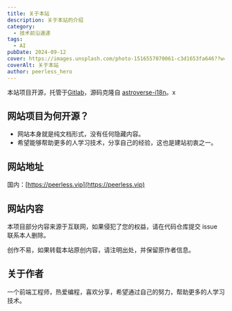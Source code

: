```yaml
---
title: 关于本站
description: 关于本站的介绍
category:
  - 技术前沿速递
tags:
  - AI
pubDate: 2024-09-12
cover: https://images.unsplash.com/photo-1516557070061-c3d1653fa646??w=1960&h=1102&auto=format&fit=crop&q=60&ixlib=rb-4.0.3&ixid=M3wxMjA3fDB8MHxzZWFyY2h8Mnx8YmxhY2t8ZW58MHwwfDB8fHwy
coverAlt: 关于本站
author: peerless_hero
---
```


本站项目开源，托管于[Gitlab](https://gitlab.com/peerless_hero/peerless-lessons-learned)，源码克隆自 [astroverse-i18n](https://github.com/isooosi/astroverse-i18n)。x

## 网站项目为何开源？

- 网站本身就是纯文档形式，没有任何隐藏内容。
- 希望能够帮助更多的人学习技术，分享自己的经验，这也是建站初衷之一。

## 网站地址

国内：[https://peerless.vip](https://peerless.vip)

## 网站内容

本项目部分内容来源于互联网，如果侵犯了您的权益，请在代码仓库提交 issue 联系本人删除。

创作不易，如果转载本站原创内容，请注明出处，并保留原作者信息。

## 关于作者

一个前端工程师，热爱编程，喜欢分享，希望通过自己的努力，帮助更多的人学习技术。
